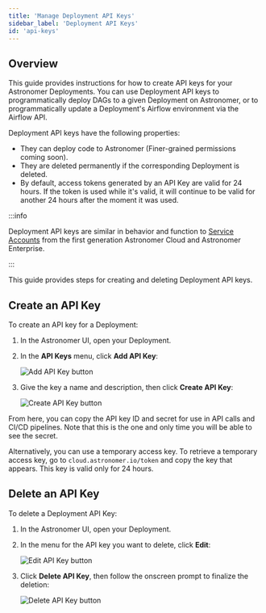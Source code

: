 ```yaml
---
title: 'Manage Deployment API Keys'
sidebar_label: 'Deployment API Keys'
id: 'api-keys'
---
```


## Overview

This guide provides instructions for how to create API keys for your Astronomer Deployments. You can use Deployment API keys to programmatically deploy DAGs to a given Deployment on Astronomer, or to programmatically update a Deployment's Airflow environment via the Airflow API.

Deployment API keys have the following properties:

- They can deploy code to Astronomer (Finer-grained permissions coming soon).
- They are deleted permanently if the corresponding Deployment is deleted.
- By default, access tokens generated by an API Key are valid for 24 hours. If the token is used while it's valid, it will continue to be valid for another 24 hours after the moment it was used.

:::info

Deployment API keys are similar in behavior and function to [Service Accounts](astronomer.io/docs/enterprise/v0.25/deploy/ci-cd#step-1-create-a-service-account) from the first generation Astronomer Cloud and Astronomer Enterprise.

:::

This guide provides steps for creating and deleting Deployment API keys.

## Create an API Key

To create an API key for a Deployment:

1. In the Astronomer UI, open your Deployment.
2. In the **API Keys** menu, click **Add API Key**:

    <div class="text--center">
      <img src="/img/docs/add-api-key.png" alt="Add API Key button" />
    </div>

3. Give the key a name and description, then click **Create API Key**:

    <div class="text--center">
      <img src="/img/docs/create-api-key.png" alt="Create API Key button" />
    </div>

From here, you can copy the API key ID and secret for use in API calls and CI/CD pipelines. Note that this is the one and only time you will be able to see the secret.

Alternatively, you can use a temporary access key. To retrieve a temporary access key, go to `cloud.astronomer.io/token` and copy the key that appears. This key is valid only for 24 hours.

## Delete an API Key

To delete a Deployment API Key:

1. In the Astronomer UI, open your Deployment.
2. In the menu for the API key you want to delete, click **Edit**:

    <div class="text--center">
      <img src="/img/docs/edit-api-key.png" alt="Edit API Key button" />
    </div>

3. Click **Delete API Key**, then follow the onscreen prompt to finalize the deletion:

    <div class="text--center">
      <img src="/img/docs/delete-api-key.png" alt="Delete API Key button" />
    </div>
